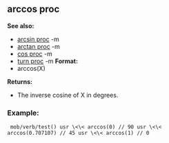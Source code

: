 ## arccos proc
**See also:**
*   [arcsin proc](/ref/proc/arcsin.md) -m
*   [arctan proc](/ref/proc/arctan.md) -m
*   [cos proc](/ref/proc/cos.md) -m
*   [turn proc](/ref/proc/turn.md) -m<!-- -->
**Format:**
*   arccos(X)
<!-- -->
**Returns:**
*   The inverse cosine of X in degrees.
### Example:

```
 mob/verb/test() usr \<\< arccos(0) // 90 usr \<\<
arccos(0.707107) // 45 usr \<\< arccos(1) // 0 
```
